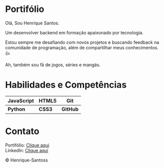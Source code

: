 # Portifólio

 <p>Olá, Sou Henrique Santos.</p>
 <p>Um desenvolver backend em formação apaixonado por tecnologia.</p>
 <p>Estou sempre me desafiando com novos projetos e buscando feedback na comunidade de programação, além de compartilhar meus conhecimentos. 👍</p>
 <p>Ah, também sou fã de jogos, séries e mangás. </p>
 
# Habilidades e Competências

JavaScript | HTML5 | Git
---|---|---
**Python** | **CSS3** | **GitHub**

# Contato

Portifólio: [Clique aqui](https://henrique-santoss.github.io/portifolio/)
<br>LinkedIn: [Clique aqui](https://www.linkedin.com/in/henrique-santos-souza/)

<p>&copy Henrique-Santoss</p>
